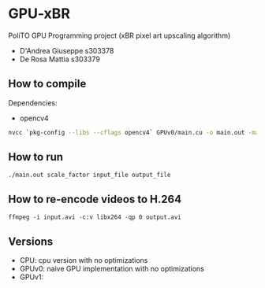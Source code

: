 # GPU-xBR

PoliTO GPU Programming project (xBR pixel art upscaling algorithm)

- D'Andrea Giuseppe s303378
- De Rosa Mattia s303379

## How to compile

Dependencies:
- opencv4

```bash
nvcc `pkg-config --libs --cflags opencv4` GPUv0/main.cu -o main.out -maxrregcount 32 -O3
```

## How to run

`./main.out scale_factor input_file output_file`

## How to re-encode videos to H.264

`ffmpeg -i input.avi -c:v libx264 -qp 0 output.avi`

## Versions

- CPU: cpu version with no optimizations
- GPUv0: naive GPU implementation with no optimizations
- GPUv1:
